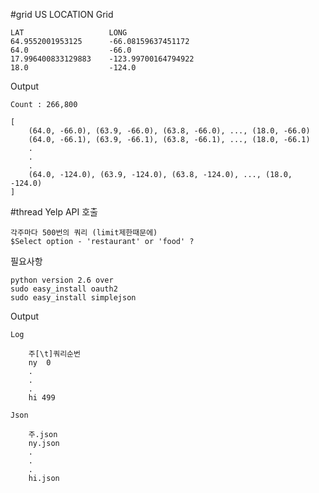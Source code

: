 #grid
US LOCATION Grid

    LAT                   LONG
    64.9552001953125      -66.08159637451172
    64.0                  -66.0
    17.996400833129883    -123.99700164794922
    18.0                  -124.0

Output

    Count : 266,800

    [
        (64.0, -66.0), (63.9, -66.0), (63.8, -66.0), ..., (18.0, -66.0) 
        (64.0, -66.1), (63.9, -66.1), (63.8, -66.1), ..., (18.0, -66.1)
        .
        .
        .
        (64.0, -124.0), (63.9, -124.0), (63.8, -124.0), ..., (18.0, -124.0)
    ]

#thread
Yelp API 호출

    각주마다 500번의 쿼리 (limit제한때문에)
    $Select option - 'restaurant' or 'food' ?
    
    
필요사항

    python version 2.6 over
    sudo easy_install oauth2
    sudo easy_install simplejson

Output 

    Log
    
        주[\t]쿼리순번
        ny  0
        .
        .
        .
        hi 499
        
    Json
    
        주.json
        ny.json
        .
        .
        .
        hi.json
